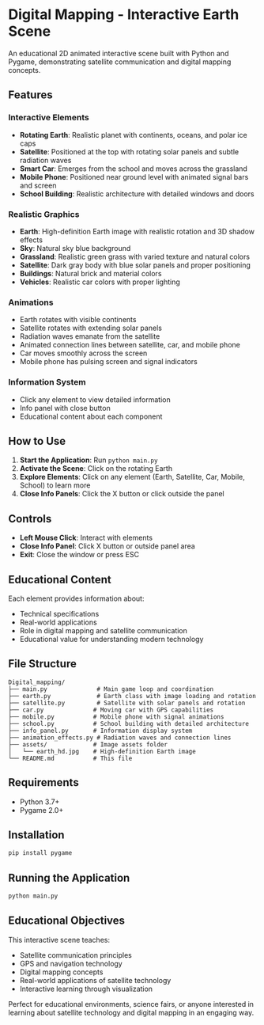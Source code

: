 # Digital Mapping - Interactive Earth Scene

An educational 2D animated interactive scene built with Python and Pygame, demonstrating satellite communication and digital mapping concepts.

## Features

### Interactive Elements
- **Rotating Earth**: Realistic planet with continents, oceans, and polar ice caps
- **Satellite**: Positioned at the top with rotating solar panels and subtle radiation waves
- **Smart Car**: Emerges from the school and moves across the grassland
- **Mobile Phone**: Positioned near ground level with animated signal bars and screen
- **School Building**: Realistic architecture with detailed windows and doors

### Realistic Graphics
- **Earth**: High-definition Earth image with realistic rotation and 3D shadow effects
- **Sky**: Natural sky blue background
- **Grassland**: Realistic green grass with varied texture and natural colors
- **Satellite**: Dark gray body with blue solar panels and proper positioning
- **Buildings**: Natural brick and material colors
- **Vehicles**: Realistic car colors with proper lighting

### Animations
- Earth rotates with visible continents
- Satellite rotates with extending solar panels
- Radiation waves emanate from the satellite
- Animated connection lines between satellite, car, and mobile phone
- Car moves smoothly across the screen
- Mobile phone has pulsing screen and signal indicators

### Information System
- Click any element to view detailed information
- Info panel with close button
- Educational content about each component

## How to Use

1. **Start the Application**: Run `python main.py`
2. **Activate the Scene**: Click on the rotating Earth
3. **Explore Elements**: Click on any element (Earth, Satellite, Car, Mobile, School) to learn more
4. **Close Info Panels**: Click the X button or click outside the panel

## Controls

- **Left Mouse Click**: Interact with elements
- **Close Info Panel**: Click X button or outside panel area
- **Exit**: Close the window or press ESC

## Educational Content

Each element provides information about:
- Technical specifications
- Real-world applications
- Role in digital mapping and satellite communication
- Educational value for understanding modern technology

## File Structure

```
Digital_mapping/
├── main.py              # Main game loop and coordination
├── earth.py             # Earth class with image loading and rotation
├── satellite.py         # Satellite with solar panels and rotation
├── car.py              # Moving car with GPS capabilities
├── mobile.py           # Mobile phone with signal animations
├── school.py           # School building with detailed architecture
├── info_panel.py       # Information display system
├── animation_effects.py # Radiation waves and connection lines
├── assets/             # Image assets folder
│   └── earth_hd.jpg    # High-definition Earth image
└── README.md           # This file
```

## Requirements

- Python 3.7+
- Pygame 2.0+

## Installation

```bash
pip install pygame
```

## Running the Application

```bash
python main.py
```

## Educational Objectives

This interactive scene teaches:
- Satellite communication principles
- GPS and navigation technology
- Digital mapping concepts
- Real-world applications of satellite technology
- Interactive learning through visualization

Perfect for educational environments, science fairs, or anyone interested in learning about satellite technology and digital mapping in an engaging way.
